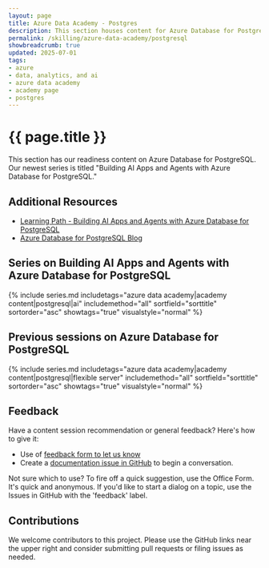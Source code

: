 ```yaml
---
layout: page
title: Azure Data Academy - Postgres
description: This section houses content for Azure Database for Postgres
permalink: /skilling/azure-data-academy/postgresql
showbreadcrumb: true
updated: 2025-07-01
tags: 
- azure
- data, analytics, and ai
- azure data academy
- academy page
- postgres
---
```


# {{ page.title }}

This section has our readiness content on Azure Database for PostgreSQL. Our newest series is titled "Building AI Apps and Agents with Azure Database for PostgreSQL." 

## Additional Resources
* [Learning Path - Building AI Apps and Agents with Azure Database for PostgreSQL](https://learn.microsoft.com/en-us/training/paths/build-ai-apps-azure-database-postgresql/)
* [Azure Database for PostgreSQL Blog](https://techcommunity.microsoft.com/category/azuredatabases/blog/adforpostgresql)

## Series on Building AI Apps and Agents with Azure Database for PostgreSQL

{% include series.md 
    includetags="azure data academy|academy content|postgresql|ai" includemethod="all" 
    sortfield="sorttitle" sortorder="asc" showtags="true" 
    visualstyle="normal"
%}

## Previous sessions on Azure Database for PostgreSQL

{% include series.md 
    includetags="azure data academy|academy content|postgresql|flexible server" includemethod="all" 
    sortfield="sorttitle" sortorder="asc" showtags="true" 
    visualstyle="normal"
%}

## Feedback

Have a content session recommendation or general feedback? Here's how to give it:
* Use of [feedback form to let us know](https://aka.ms/ada-feedback)
* Create a [documentation issue in GitHub](https://github.com/microsoft/PartnerResources/issues/new?labels=feedback&title=Azure%20Data%20Academy%20feedback) to begin a conversation.

Not sure which to use? To fire off a quick suggestion, use the Office Form. It's quick and anonymous. If you'd like to start a dialog on a topic, use the Issues in GitHub with the 'feedback' label.

## Contributions

We welcome contributors to this project. Please use the GitHub links near the upper right and consider submitting pull requests or filing issues as needed.